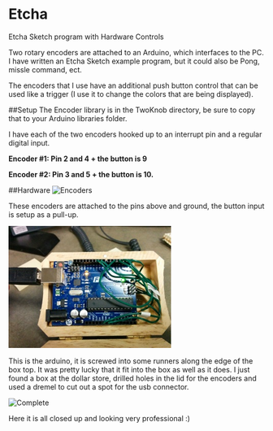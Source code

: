 # Etcha

Etcha Sketch program with Hardware Controls

Two rotary encoders are attached to an Arduino, which interfaces to the PC.  I have written an Etcha Sketch example program, but it could also be Pong, missle command, ect.

The encoders that I use have an additional push button control that can be used like a trigger (I use it to change the colors that are being displayed).

##Setup 
The Encoder library is in the TwoKnob directory, be sure to copy that to your Arduino libraries folder.

I have each of the two encoders hooked up to an interrupt pin and a regular digital input.

**Encoder #1: Pin 2 and 4 + the button is 9**

**Encoder #2: Pin 3 and 5 + the button is 10.**

##Hardware
![Encoders](http://https://github.com/crgarnsw/Etcha/blob/master/encoders.jpg?raw=true)

These encoders are attached to the pins above and ground, the button input is setup as a pull-up.

![Arduino](https://github.com/crgarnsw/Etcha/blob/master/arduino.jpg?raw=true)

This is the arduino, it is screwed into some runners along the edge of the box top.  It was pretty lucky that it fit into the box as well as it does.  I just found a box at the dollar store, drilled holes in the lid for the encoders and used a dremel to cut out a spot for the usb connector.

![Complete](http://https://github.com/crgarnsw/Etcha/blob/master/complete.jpg?raw=true)

Here it is all closed up and looking very professional :)